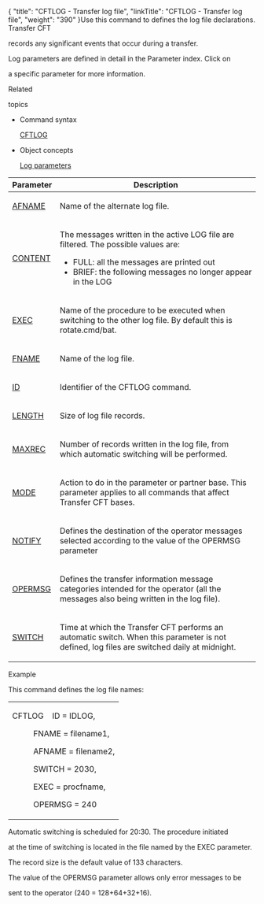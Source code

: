 {
    "title": "CFTLOG - Transfer log file",
    "linkTitle": "CFTLOG - Transfer log file",
    "weight": "390"
}Use this command to defines the log file declarations. Transfer CFT
records any significant events that occur during a transfer.

Log parameters are defined in detail in the Parameter index. Click on
a specific parameter for more information.

Related
topics

-   Command syntax
    [CFTLOG](../../../command_summary)
-   Object concepts
    [Log parameters](log_parameter_concepts.htm)

<table cellspacing="0">
   <col/>
   <col/>
   <thead>
      <tr>
         <th>Parameter</th>
         <th>Description</th>
      </tr>
   </thead>
      <tr>
         <td colspan="1" rowspan="1">
            <p><a href="../../../command_summary/parameter_intro/afname">AFNAME</a> </p>
         </td>
         <td colspan="1" rowspan="1">
            <p>Name 
 of the alternate log file.</p>
         </td>
      </tr>
      <tr>
         <td colspan="1" rowspan="1">
            <p><a href="../../../command_summary/parameter_intro/content">CONTENT</a>
</p>
         </td>
         <td colspan="1" rowspan="1">
            <p>The messages written in the active LOG file are filtered. 
 The possible values are:</p>
            <ul>
               <li>FULL: all the messages 
 are printed out               </li>
               <li>BRIEF: the following 
 messages no longer appear in the LOG                </li>
            </ul>
         </td>
      </tr>
      <tr>
         <td colspan="1" rowspan="1">
            <p><a href="../../../command_summary/parameter_intro/exec">EXEC</a>
</p>
         </td>
         <td colspan="1" rowspan="1">
            <p>Name of the procedure to be executed when switching to 
 the other log file. By default this is rotate.cmd/bat.</p>
         </td>
      </tr>
      <tr>
         <td colspan="1" rowspan="1">
            <p><a href="../../../command_summary/parameter_intro/fname">FNAME</a>
</p>
         </td>
         <td colspan="1" rowspan="1">
            <p>Name of the log file.</p>
         </td>
      </tr>
      <tr>
         <td colspan="1" rowspan="1">
            <p><a href="../../../command_summary/parameter_intro/id">ID</a>
</p>
         </td>
         <td colspan="1" rowspan="1">
            <p>Identifier of the CFTLOG command.</p>
         </td>
      </tr>
      <tr>
         <td colspan="1" rowspan="1">
            <p><a href="../../../command_summary/parameter_intro/length">LENGTH</a>
</p>
         </td>
         <td colspan="1" rowspan="1">
            <p>Size of log file records.</p>
         </td>
      </tr>
      <tr>
         <td colspan="1" rowspan="1">
            <p><a href="../../../command_summary/parameter_intro/maxrec">MAXREC</a>
</p>
         </td>
         <td colspan="1" rowspan="1">
            <p>Number of records written in the log file, from which automatic 
 switching will be performed.</p>
         </td>
      </tr>
      <tr>
         <td colspan="1" rowspan="1">
            <p><a href="../../../command_summary/parameter_intro/mode">MODE</a>
</p>
         </td>
         <td colspan="1" rowspan="1">
            <p>Action to do in the parameter or partner base. This parameter 
 applies to all commands that affect Transfer CFT bases. </p>
         </td>
      </tr>
      <tr>
         <td colspan="1" rowspan="1">
            <p><a href="../../../command_summary/parameter_intro/notify">NOTIFY</a>
</p>
         </td>
         <td colspan="1" rowspan="1">
            <p>Defines the destination 
 of the operator messages selected according to the value of the OPERMSG 
 parameter</p>
         </td>
      </tr>
      <tr>
         <td colspan="1" rowspan="1">
            <p><a href="../../../command_summary/parameter_intro/opermsg">OPERMSG</a>
</p>
         </td>
         <td colspan="1" rowspan="1">
            <p>Defines the transfer information message categories intended 
 for the operator (all the messages also being written in the log file).</p>
         </td>
      </tr>
      <tr>
         <td colspan="1" rowspan="1">
            <p><a href="../../../command_summary/parameter_intro/switch">SWITCH</a>
</p>
         </td>
         <td colspan="1" rowspan="1">
            <p>Time at which the Transfer CFT performs an automatic 
 switch. When this parameter is not defined, log files are switched daily 
 at midnight.</p>
         </td>
      </tr>
</table>

Example

This command defines the log file names:

<table cellspacing="0">
   <col/>
   <tbody>
      <tr>
         <td>
            <p>CFTLOG    ID = IDLOG,</p>
            <p>          FNAME = filename1,</p>
            <p>          AFNAME = filename2,</p>
            <p>          SWITCH = 2030,</p>
            <p>          EXEC = procfname,</p>
            <p>          OPERMSG = 240</p>
         </td>
      </tr>
   </tbody>
</table>

Automatic switching is scheduled for 20:30. The procedure initiated
at the time of switching is located in the file named by the EXEC parameter.

The record size is the default value of 133 characters.

The value of the OPERMSG parameter allows only error messages to be
sent to the operator (240 = 128+64+32+16).

